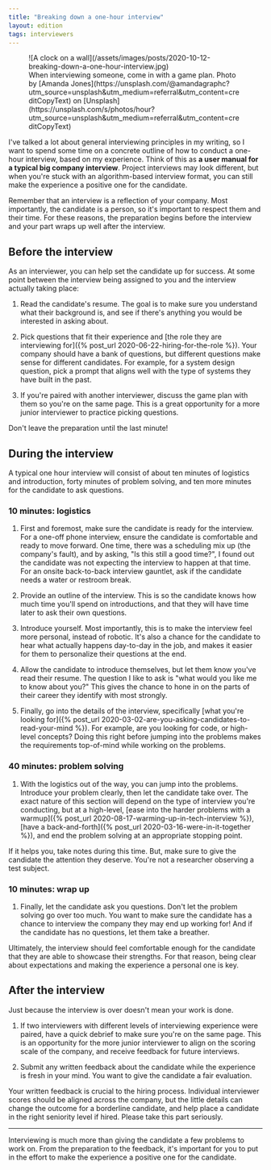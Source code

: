 ```yaml
---
title: "Breaking down a one-hour interview"
layout: edition
tags: interviewers
---
```


<figure id="cover-img" markdown="1">
![A clock on a wall](/assets/images/posts/2020-10-12-breaking-down-a-one-hour-interview.jpg)
<figcaption markdown="1">When interviewing someone, come in with a game plan. Photo by [Amanda Jones](https://unsplash.com/@amandagraphc?utm_source=unsplash&utm_medium=referral&utm_content=creditCopyText) on [Unsplash](https://unsplash.com/s/photos/hour?utm_source=unsplash&utm_medium=referral&utm_content=creditCopyText)
</figcaption>
</figure>

I've talked a lot about general interviewing principles in my writing, so I want to spend some time on a concrete outline of how to conduct a one-hour interview, based on my experience. Think of this as **a user manual for a typical big company interview**. Project interviews may look different, but when you're stuck with an algorithm-based interview format, you can still make the experience a positive one for the candidate.

Remember that an interview is a reflection of your company. Most importantly, the candidate is a person, so it's important to respect them and their time. For these reasons, the preparation begins before the interview and your part wraps up well after the interview.

## Before the interview

As an interviewer, you can help set the candidate up for success. At some point between the interview being assigned to you and the interview actually taking place:

1. Read the candidate's resume. The goal is to make sure you understand what their background is, and see if there's anything you would be interested in asking about.

1. Pick questions that fit their experience and [the role they are interviewing for]({% post_url 2020-06-22-hiring-for-the-role %}). Your company should have a bank of questions, but different questions make sense for different candidates. For example, for a system design question, pick a prompt that aligns well with the type of systems they have built in the past.

1. If you're paired with another interviewer, discuss the game plan with them so you're on the same page. This is a great opportunity for a more junior interviewer to practice picking questions.

Don't leave the preparation until the last minute!

## During the interview

A typical one hour interview will consist of about ten minutes of logistics and introduction, forty minutes of problem solving, and ten more minutes for the candidate to ask questions.

### 10 minutes: logistics

1. First and foremost, make sure the candidate is ready for the interview. For a one-off phone interview, ensure the candidate is comfortable and ready to move forward. One time, there was a scheduling mix up (the company's fault), and by asking, "Is this still a good time?", I found out the candidate was not expecting the interview to happen at that time. For an onsite back-to-back interview gauntlet, ask if the candidate needs a water or restroom break.

1. Provide an outline of the interview. This is so the candidate knows how much time you'll spend on introductions, and that they will have time later to ask their own questions.

1. Introduce yourself. Most importantly, this is to make the interview feel more personal, instead of robotic. It's also a chance for the candidate to hear what actually happens day-to-day in the job, and makes it easier for them to personalize their questions at the end.

1. Allow the candidate to introduce themselves, but let them know you've read their resume. The question I like to ask is "what would you like me to know about you?" This gives the chance to hone in on the parts of their career they identify with most strongly.

1. Finally, go into the details of the interview, specifically [what you're looking for]({% post_url 2020-03-02-are-you-asking-candidates-to-read-your-mind %}). For example, are you looking for code, or high-level concepts? Doing this right before jumping into the problems makes the requirements top-of-mind while working on the problems.

### 40 minutes: problem solving

1. With the logistics out of the way, you can jump into the problems. Introduce your problem clearly, then let the candidate take over. The exact nature of this section will depend on the type of interview you're conducting, but at a high-level, [ease into the harder problems with a warmup]({% post_url 2020-08-17-warming-up-in-tech-interview %}), [have a back-and-forth]({% post_url 2020-03-16-were-in-it-together %}), and end the problem solving at an appropriate stopping point.

If it helps you, take notes during this time. But, make sure to give the candidate the attention they deserve. You're not a researcher observing a test subject.

### 10 minutes: wrap up

1. Finally, let the candidate ask you questions. Don't let the problem solving go over too much. You want to make sure the candidate has a chance to interview the company they may end up working for! And if the candidate has no questions, let them take a breather.

Ultimately, the interview should feel comfortable enough for the candidate that they are able to showcase their strengths. For that reason, being clear about expectations and making the experience a personal one is key.

## After the interview

Just because the interview is over doesn't mean your work is done.

1. If two interviewers with different levels of interviewing experience were paired, have a quick debrief to make sure you're on the same page. This is an opportunity for the more junior interviewer to align on the scoring scale of the company, and receive feedback for future interviews.

1. Submit any written feedback about the candidate while the experience is fresh in your mind. You want to give the candidate a fair evaluation.

Your written feedback is crucial to the hiring process. Individual interviewer scores should be aligned across the company, but the little details can change the outcome for a borderline candidate, and help place a candidate in the right seniority level if hired. Please take this part seriously.

---

Interviewing is much more than giving the candidate a few problems to work on. From the preparation to the feedback, it's important for you to put in the effort to make the experience a positive one for the candidate.
